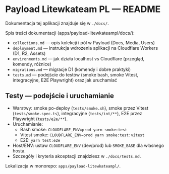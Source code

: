 # Payload Litewkateam PL — README

Dokumentacja tej aplikacji znajduje się w `./docs/`.

Spis treści dokumentacji (apps/payload-litewkateampl/docs/):

- `collections.md` — opis kolekcji i pól w Payload (Docs, Media, Users)
- `deployment.md` — instrukcja wdrożenia aplikacji na Cloudflare Workers (D1, R2, Assets)
- `environments.md` — jak działa localhost vs Cloudflare (przegląd, komendy, różnice)
- `migrations.md` — migracje D1 (komendy i dobre praktyki)
- `tests.md` — podejście do testów (smoke bash, smoke Vitest, integracyjne, E2E Playwright) oraz jak uruchamiać

## Testy — podejście i uruchamianie

- Warstwy: smoke po-deploy (`tests/smoke.sh`), smoke przez Vitest (`tests/smoke.spec.ts`), integracyjne (`tests/int/**`), E2E przez Playwright (`tests/e2e/**`).
- Uruchamianie:
  - Bash smoke: `CLOUDFLARE_ENV=prod yarn smoke:test`
  - Vitest smoke: `CLOUDFLARE_ENV=prod yarn smoke:test:vitest`
  - E2E: `yarn test:e2e`
- Host/ENV: ustaw `CLOUDFLARE_ENV` (dev/prod) lub `SMOKE_BASE` dla własnego hosta.
- Szczegóły i kryteria akceptacji znajdziesz w `./docs/tests.md`.

Lokalizacja w monorepo: `apps/payload-litewkateampl/`.
